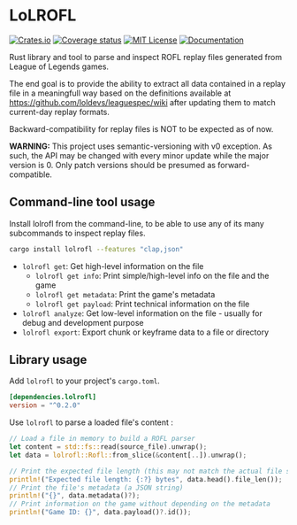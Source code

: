 # LoLROFL

[![Crates.io](https://img.shields.io/crates/v/lolrofl.svg)](https://crates.io/crates/lolrofl)
[![Coverage status](https://img.shields.io/codecov/c/github/Ayowel/lolrofl-rs)](https://codecov.io/github/Ayowel/lolrofl-rs/)
[![MIT License](https://img.shields.io/badge/license-APACHE%202.0-blue.svg)](https://mit-license.org/)
[![Documentation](https://docs.rs/lolrofl/badge.svg)](https://docs.rs/lolrofl)

Rust library and tool to parse and inspect ROFL replay files generated from League of Legends games.

The end goal is to provide the ability to extract all data contained in a replay file in a meaningfull way based on the definitions available at https://github.com/loldevs/leaguespec/wiki after updating them to match current-day replay formats.

Backward-compatibility for replay files is NOT to be expected as of now.

__WARNING:__ This project uses semantic-versioning with v0 exception. As such, the API may be changed with every minor update while the major version is 0. Only patch versions should be presumed as forward-compatible.

## Command-line tool usage

Install lolrofl from the command-line, to be able to use any of its many subcommands to inspect replay files.

```bash
cargo install lolrofl --features "clap,json"
```

* `lolrofl get`: Get high-level information on the file
  * `lolrofl get info`: Print simple/high-level info on the file and the game
  * `lolrofl get metadata`: Print the game's metadata
  * `lolrofl get payload`: Print technical information on the file
* `lolrofl analyze`: Get low-level information on the file - usually for debug and development purpose
* `lolrofl export`: Export chunk or keyframe data to a file or directory

## Library usage

Add `lolrofl` to your project's `cargo.toml`.

```toml
[dependencies.lolrofl]
version = "^0.2.0"
```

Use `lolrofl` to parse a loaded file's content :

```rust
// Load a file in memory to build a ROFL parser
let content = std::fs::read(source_file).unwrap();
let data = lolrofl::Rofl::from_slice(&content[..]).unwrap();

// Print the expected file length (this may not match the actual file size if it is incomplete or corrupted)
println!("Expected file length: {:?} bytes", data.head().file_len());
// Print the file's metadata (a JSON string)
println!("{}", data.metadata()?);
// Print information on the game without depending on the metadata
println!("Game ID: {}", data.payload()?.id());
```
